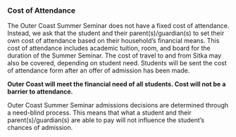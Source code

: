 ### Cost of Attendance

The Outer Coast Summer Seminar does not have a fixed cost of attendance. Instead, we ask that the student and their parent(s)/guardian(s) to set their own cost of attendance based on their household’s financial means. This cost of attendance includes academic tuition, room, and board for the duration of the Summer Seminar. The cost of travel to and from Sitka may also be covered, depending on student need. Students will be sent the cost of attendance form after an offer of admission has been made.

<strong>Outer Coast will meet the financial need of all students. Cost will not be a barrier to attendance.</strong>

Outer Coast Summer Seminar admissions decisions are determined through a need-blind process. This means that what a student and their parent(s)/guardian(s) are able to pay will not influence the student’s chances of admission.
